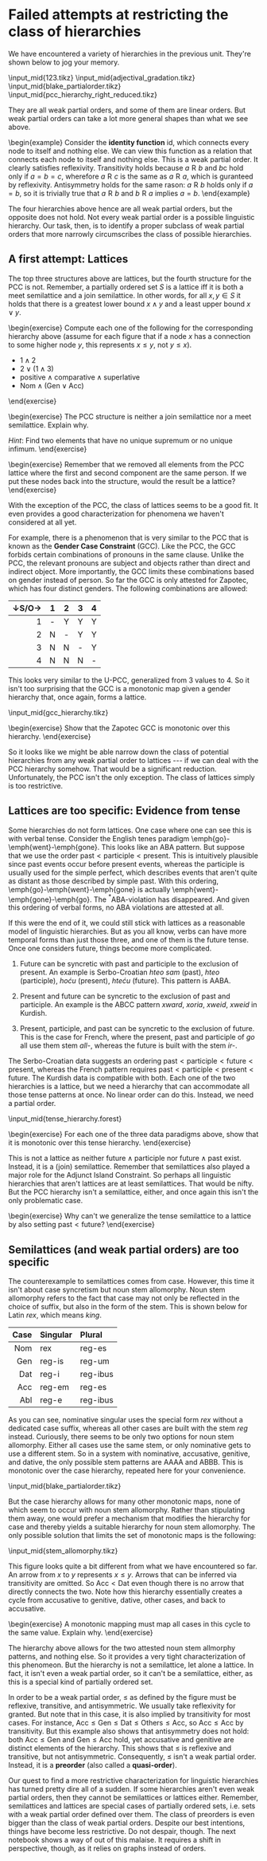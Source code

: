 # Failed attempts at restricting the class of hierarchies

We have encountered a variety of hierarchies in the previous unit.
They're shown below to jog your memory.

\input_mid{123.tikz}
\input_mid{adjectival_gradation.tikz}
\input_mid{blake_partialorder.tikz}
\input_mid{pcc_hierarchy_right_reduced.tikz}

They are all weak partial orders, and some of them are linear orders.
But weak partial orders can take a lot more general shapes than what we see above.

\begin{example}
Consider the **identity function** $\mathrm{id}$, which connects every node to itself and nothing else. 
We can view this function as a relation that connects each node to itself and nothing else.
This is a weak partial order.
It clearly satisfies reflexivity.
Transitivity holds because $a \mathrel{R} b$ and $b \mathrel c$ hold only if $a = b = c$, wherefore $a \mathrel{R} c$ is the same as $a \mathrel{R} a$, which is guranteed by reflexivity.
Antisymmetry holds for the same rason: $a \mathrel{R} b$ holds only if $a = b$, so it is trivially true that $a \mathrel{R} b$ and $b \mathrel{R} a$ implies $a = b$.
\end{example}

The four hierarchies above hence are all weak partial orders, but the opposite does not hold.
Not every weak partial order is a possible linguistic hierarchy.
Our task, then, is to identify a proper subclass of weak partial orders that more narrowly circumscribes the class of possible hierarchies.

## A first attempt: Lattices

The top three structures above are lattices, but the fourth structure for the PCC is not.
Remember, a partially ordered set $S$ is a lattice iff it is both a meet semilattice and a join semilattice.
In other words, for all $x, y \in S$ it holds that there is a greatest lower bound $x \wedge y$ and a least upper bound $x \vee y$.

\begin{exercise}
Compute each one of the following for the corresponding hierarchy above (assume for each figure that if a node $x$ has a connection to some higher node $y$, this represents $x \leq y$, not $y \leq x$).


- $1 \wedge 2$
- $2 \vee (1 \wedge 3)$
- $\text{positive} \wedge \text{comparative} \wedge \text{superlative}$
- $\text{Nom} \wedge (\text{Gen} \vee \text{Acc})$

\end{exercise}

\begin{exercise}
The PCC structure is neither a join semilattice nor a meet semilattice.
Explain why.

*Hint*: Find two elements that have no unique supremum or no unique infimum.
\end{exercise}

\begin{exercise}
Remember that we removed all elements from the PCC lattice where the first and second component are the same person.
If we put these nodes back into the structure, would the result be a lattice?
\end{exercise}

With the exception of the PCC, the class of lattices seems to be a good fit.
It even provides a good characterization for phenomena we haven't considered at all yet.

For example, there is a phenomenon that is very similar to the PCC that is known as the **Gender Case Constraint** (GCC).
Like the PCC, the GCC forbids certain combinations of pronouns in the same clause.
Unlike the PCC, the relevant pronouns are subject and objects rather than direct and indirect object.
More importantly, the GCC limits these combinations based on gender instead of person.
So far the GCC is only attested for Zapotec, which has four distinct genders.
The following combinations are allowed:

$\downarrow$S/O$\rightarrow$ | 1 | 2 | 3 | 4 |
--: | :-: | :-: | :-: | :-: |
1   | -   | Y   | Y   | Y   |
2   | N   | -   | Y   | Y   |
3   | N   | N   | -   | Y   |
4   | N   | N   | N   | -   |

This looks very similar to the U-PCC, generalized from 3 values to 4.
So it isn't too surprising that the GCC is a monotonic map given a gender hierarchy that, once again, forms a lattice.

\input_mid{gcc_hierarchy.tikz}

\begin{exercise}
Show that the Zapotec GCC is monotonic over this hierarchy.
\end{exercise}

So it looks like we might be able narrow down the class of potential hierarchies from any weak partial order to lattices --- if we can deal with the PCC hierarchy somehow.
That would be a significant reduction.
Unfortunately, the PCC isn't the only exception.
The class of lattices simply is too restrictive.

## Lattices are too specific: Evidence from tense

Some hierarchies do not form lattices.
One case where one can see this is with verbal tense.
Consider the English tenes paradigm \emph{go}-\emph{went}-\emph{gone}.
This looks like an ABA pattern.
But suppose that we use the order $\text{past} < \text{participle} < \text{present}$.
This is intuitively plausible since past events occur before present events, whereas the participle is usually used for the simple perfect, which describes events that aren't quite as distant as those described by simple past.
With this ordering, \emph{go}-\emph{went}-\emph{gone} is actually \emph{went}-\emph{gone}-\emph{go}.
The $^*$ABA-violation has disappeared.
And given this ordering of verbal forms, no ABA violations are attested at all.

If this were the end of it, we could still stick with lattices as a reasonable model of linguistic hierarchies.
But as you all know, verbs can have more temporal forms than just those three, and one of them is the future tense.
Once one considers future, things become more complicated.

1. Future can be syncretic with past and participle to the exclusion of present. 
   An example is Serbo-Croatian *hteo sam* (past), *hteo* (participle), *hoću* (present), *hteću* (future).
   This pattern is AABA.

1. Present and future can be syncretic to the exclusion of past and participle.
   An example is the ABCC pattern *xward*, *xoria*, *xweid*, *xweid* in Kurdish.

1. Present, participle, and past can be syncretic to the exclusion of future.
   This is the case for French, where the present, past and participle of *go* all use them stem *all-*, whereas the future is built with the stem *ir-*.

The Serbo-Croatian data suggests an ordering
$\text{past} < \text{participle} < \text{future} < \text{present}$,
whereas the French pattern requires
$\text{past} < \text{participle} < \text{present} < \text{future}$.
The Kurdish data is compatible with both.
Each one of the two hierarchies is a lattice, but we need a hierarchy that can accommodate all those tense patterns at once.
No linear order can do this.
Instead, we need a partial order.

\input_mid{tense_hierarchy.forest}

\begin{exercise}
For each one of the three data paradigms above, show that it is monotonic over this tense hierarchy.
\end{exercise}

This is not a lattice as neither $\text{future} \wedge \text{participle}$ nor $\text{future} \wedge \text{past}$ exist.
Instead, it is a (join) semilattice.
Remember that semilattices also played a major role for the Adjunct Island Constraint.
So perhaps all linguistic hierarchies that aren't lattices are at least semilattices.
That would be nifty.
But the PCC hierarchy isn't a semilattice, either, and once again this isn't the only problematic case.

\begin{exercise}
Why can't we generalize the tense semilattice to a lattice by also setting $\text{past} < \text{future}$?
\end{exercise}


## Semilattices (and weak partial orders) are too specific

The counterexample to semilattices comes from case.
However, this time it isn't about case syncretism but noun stem allomorphy.
Noun stem allomorphy refers to the fact that case may not only be reflected in the choice of suffix, but also in the form of the stem.
This is shown below for Latin *rex*, which means *king*.

| Case | Singular | Plural   | 
| --:  | :--      | :--      | 
| Nom  | rex      | reg-es   | 
| Gen  | reg-is   | reg-um   | 
| Dat  | reg-i    | reg-ibus | 
| Acc  | reg-em   | reg-es   | 
| Abl  | reg-e    | reg-ibus | 

As you can see, nominative singular uses the special form *rex* without a dedicated case suffix, whereas all other cases are built with the stem *reg* instead.
Curiously, there seems to be only two options for noun stem allomorphy.
Either all cases use the same stem, or only nominative gets to use a different stem.
So in a system with nominative, accusative, genitive, and dative, the only possible stem patterns are AAAA and ABBB.
This is monotonic over the case hierarchy, repeated here for your convenience.

\input_mid{blake_partialorder.tikz}

But the case hierarchy allows for many other monotonic maps, none of which seem to occur with noun stem allomorphy.
Rather than stipulating them away, one would prefer a mechanism that modifies the hierarchy for case and thereby yields a suitable hierarchy for noun stem allomorphy.
The only possible solution that limits the set of monotonic maps is the following:

\input_mid{stem_allomorphy.tikz}

This figure looks quite a bit different from what we have encountered so far.
An arrow from $x$ to $y$ represents $x \leq y$.
Arrows that can be inferred via transitivity are omitted.
So $\text{Acc} < \text{Dat}$ even though there is no arrow that directly connects the two.
Note how this hierarchy essentially creates a cycle from accusative to genitive, dative, other cases, and back to accusative.

\begin{exercise}
A monotonic mapping must map all cases in this cycle to the same value.
Explain why.
\end{exercise}

The hierarchy above allows for the two attested noun stem allmorphy patterns, and nothing else.
So it provides a very tight characterization of this phenomeon.
But the hierarchy is not a semilattice, let alone a lattice.
In fact, it isn't even a weak partial order, so it can't be a semilattice, either, as this is a special kind of partially ordered set.

In order to be a weak partial order, $\leq$ as defined by the figure must be reflexive, transitive, and antisymmetric.
We usually take reflexivity for granted.
But note that in this case, it is also implied by transitivity for most cases.
For instance, $\text{Acc} \leq \text{Gen} \leq \text{Dat} \leq \text{Others} \leq \text{Acc}$, so $\text{Acc} \leq \text{Acc}$ by transitivity.
But this example also shows that antisymmetry does not hold: both $\text{Acc} \leq \text{Gen}$ and $\text{Gen} \leq \text{Acc}$ hold, yet accusative and genitive are distinct elements of the hierarchy.
This shows that $\leq$ is reflexive and transitive, but not antisymmetric.
Consequently, $\leq$ isn't a weak partial order.
Instead, it is a **preorder** (also called a **quasi-order**).

Our quest to find a more restrictive characterization for linguistic hierarchies has turned pretty dire all of a sudden.
If some hierarchies aren't even weak partial orders, then they cannot be semilattices or lattices either.
Remember, semilattices and lattices are special cases of partially ordered sets, i.e. sets with a weak partial order defined over them.
The class of preorders is even bigger than the class of weak partial orders.
Despite our best intentions, things have become less restrictive.
Do not despair, though.
The next notebook shows a way of out of this malaise.
It requires a shift in perspective, though, as it relies on graphs instead of orders.
